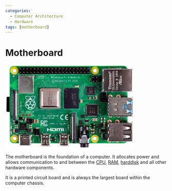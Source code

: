 ```yaml
---
categories:
  - Computer Architecture
  - Hardware
tags: [motherboard]
---
```


# Motherboard

<img src="../img/motherboard-pi.jpg" width="400px"/>

The motherboard is the foundation of a computer. It allocates power and allows
communication to and between the
[CPU](/Computer_Architecture/CPU/CPU_architecture.md),
[RAM](/Computer_Architecture/Memory/Memory.md),
[harddisk](/Operating_Systems/Disks/What_are_disks.md) and all other hardware
components.

It is a printed circuit board and is always the largest board within the
computer chassis.
